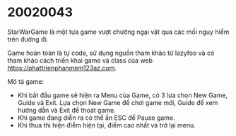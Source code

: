 # 20020043

StarWarGame là một tựa game vượt chướng ngại vật qua các mối nguy hiểm trên đường đi.

Game hoàn toàn là tự code, sử dụng nguồn tham khảo từ lazyfoo và có tham khảo cách triển khai game và class của web https://phattrienphanmem123az.com.

Mô tả game:
* Khi bắt đầu game sẽ hiện ra Menu của Game, có 3 lựa chọn New Game, Guide và Exit. Lựa chọn New Game để chơi game mới, Guide để xem hướng dẫn và Exit để thoát game.
* Khi game đang diễn ra có thể ấn ESC để Pause game.
* Khi thua thì hiện điểm hiện tại, điểm cao nhất và trở lại menu.

